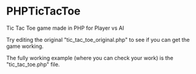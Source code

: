 # PHPTicTacToe
Tic Tac Toe game made in PHP for Player vs AI

Try editing the original "tic_tac_toe_original.php" to see if you can get the game working.

The fully working example (where you can check your work) is the "tic_tac_toe.php" file.
